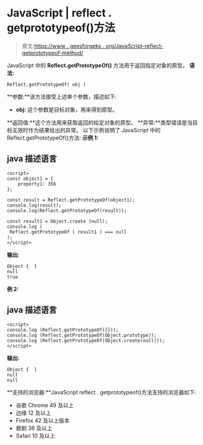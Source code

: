 # JavaScript | reflect . getprototypeof()方法

> 原文:[https://www . geesforgeks . org/JavaScript-reflect-getprototypeof-method/](https://www.geeksforgeeks.org/javascript-reflect-getprototypeof-method/)

JavaScript 中的 **Reflect.getPrototypeOf()** 方法用于返回指定对象的原型。
**语法:**

```
Reflect.getPrototypeOf( obj ) 
```

**参数:**该方法接受上述单个参数，描述如下:

*   **obj:** 这个参数是目标对象，用来得到原型。

**返回值:**这个方法用来获取返回的给定对象的原型。
**异常:**类型错误是当目标无效时作为结果给出的异常。
以下示例说明了 JavaScript 中的 Reflect.getPrototypeOf()方法:
**示例 1:**

## java 描述语言

```
<script>
const object1 = {
    property1: 356
};

const result = Reflect.getPrototypeOf(object1);
console.log(result);
console.log(Reflect.getPrototypeOf(result));

const result1 = Object.create (null); 
console.log ( 
 Reflect.getPrototypeOf ( result1 ) === null 
);  
</script>
```

**输出:**

```
Object {  }
null
true
```

**例 2:**

## java 描述语言

```
<script>
console.log (Reflect.getPrototypeOf({}));      
console.log (Reflect.getPrototypeOf(Object.prototype)); 
console.log (Reflect.getPrototypeOf(Object.create(null)));
</script>
```

**输出:**

```
Object {  }
null
null
```

**支持的浏览器:**JavaScript reflect . getprototypeof()方法支持的浏览器如下:

*   谷歌 Chrome 49 及以上
*   边缘 12 及以上
*   Firefox 42 及以上版本
*   歌剧 36 及以上
*   Safari 10 及以上